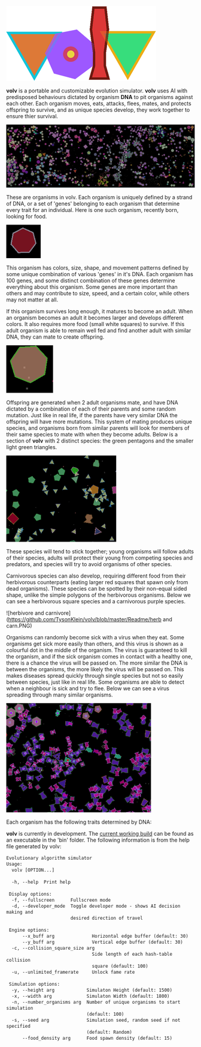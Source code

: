 ![volv](https://github.com/TysonKlein/volv/blob/master/Readme/volv_logo.png)

**volv** is a portable and customizable evolution simulator. **volv** uses AI with predisposed behaviours dictated by organism **DNA** to pit organisms against each other. Each organism moves, eats, attacks, flees, mates, and protects offspring to survive, and as unique species develop, they work together to ensure thier survival.

![screenshot](Readme/volv-screenshot.PNG)

These are organisms in volv. Each organism is uniquely defined by a strand of DNA, or a set of 'genes' belonging to each organism that determine every trait for an individual. Here is one such organism, recently born, looking for food.

![Youth](https://github.com/TysonKlein/volv/blob/master/Readme/org1youth.PNG)

This organism has colors, size, shape, and movement patterns defined by some unique combination of various 'genes' in it's DNA. Each organism has 100 genes, and some distinct combination of these genes determine everything about this organism. Some genes are more important than others and may contribute to size, speed, and a certain color, while others may not matter at all.

If this organism survives long enough, it matures to become an adult. When an organism becomes an adult it becomes larger and develops different colors. It also requires more food (small white squares) to survive. If this adult organism is able to remain well fed and find another adult with similar DNA, they can mate to create offspring.

![Adult with Food](https://github.com/TysonKlein/volv/blob/master/Readme/org1adult.PNG)

Offspring are generated when 2 adult organisms mate, and have DNA dictated by a combination of each of their parents and some random mutation. Just like in real life, if the parents have very similar DNA the offspring will have more mutations.
This system of mating produces unique species, and organisms born from similar parents will look for members of their same species to mate with when they become adults. Below is a section of **volv** with 2 distinct species: the green pentagons and the smaller light green triangles.

![2 species](https://github.com/TysonKlein/volv/blob/master/Readme/2species.PNG)

These species will tend to stick together; young organisms will follow adults of their species, adults will protect their young from competing species and predators, and species will try to avoid organisms of other species.

Carnivorous species can also develop, requiring different food from their herbivorous counterparts (eating larger red squares that spawn only from dead organisms). These species can be spotted by their non-equal sided shape, unlike the simple polygons of the herbivorous organisms. Below we can see a herbivorous square species and a carnivorous purple species.

![herbivore and carnivore](https://github.com/TysonKlein/volv/blob/master/Readme/herb and carn.PNG)

Organisms can randomly become sick with a virus when they eat. Some organisms get sick more easily than others, and this virus is shown as a colourful dot in the middle of the organism. The virus is guaranteed to kill the organism, and if the sick organism comes in contact with a healthy one, there is a chance the virus will be passed on. The more similar the DNA is between the organisms, the more likely the virus will be passed on. This makes diseases spread quickly through single species but not so easily between species, just like in real life. Some organisms are able to detect when a neighbour is sick and try to flee. Below we can see a virus spreading through many similar organisms.

![virus](https://github.com/TysonKlein/volv/blob/master/Readme/virus.PNG)

Each organism has the following traits determined by DNA:


**volv** is currently in development. The [current working build](https://github.com/TysonKlein/volv/blob/master/bin/volv.exe) can be found as an executable in the 'bin' folder. The following information is from the help file generated by volv:
```
Evolutionary algorithm simulator
Usage:
  volv [OPTION...]

  -h, --help  Print help

 Display options:
  -f, --fullscreen      Fullscreen mode
  -d, --developer_mode  Toggle developer mode - shows AI decision making and
                        desired direction of travel

 Engine options:
      --x_buff arg              Horizontal edge buffer (default: 30)
      --y_buff arg              Vertical edge buffer (default: 30)
  -c, --collision_square_size arg
                                Side length of each hash-table collision
                                square (default: 100)
  -u, --unlimited_framerate     Unlock fame rate

 Simulation options:
  -y, --height arg            Simulaton Height (default: 1500)
  -x, --width arg             Simulaton Width (default: 1800)
  -n, --number_organisms arg  Number of unique organisms to start simulation
                              (default: 100)
  -s, --seed arg              Simulation seed, random seed if not specified
                              (default: Random)
      --food_density arg      Food spawn density (default: 15)
```

